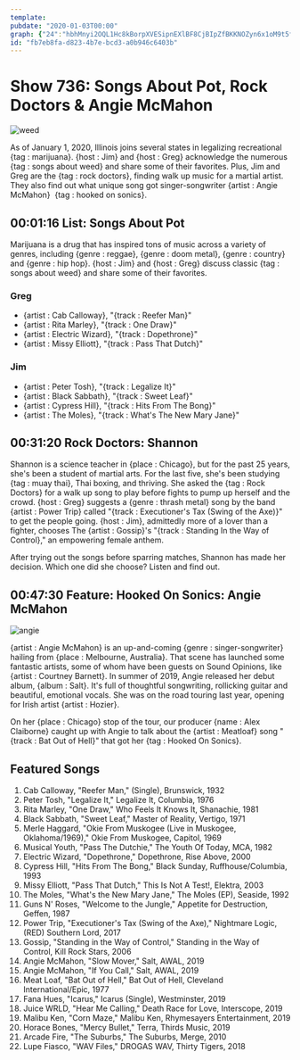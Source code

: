 ```yaml
---
template: 
pubdate: "2020-01-03T00:00"
graph: {"24":"hbhMnyi2OQL1Hc8kBorpXVESipnEXlBF8CjBIpZfBKKNOZyn6x1oM9t5fJOaOd3c7wp3JnZ79YnuIPma","1G8":"","276":""}
id: "fb7eb8fa-d823-4b7e-bcd3-a0b946c6403b"
---
```






# Show 736: Songs About Pot, Rock Doctors & Angie McMahon

![weed](https://static.soundopinions.org/images/2020/weed.png)

As of January 1, 2020, Illinois joins several states in legalizing recreational {tag : marijuana}. {host : Jim} and {host : Greg} acknowledge the numerous {tag : songs about weed} and share some of their favorites. Plus, Jim and Greg are the {tag : rock doctors}, finding walk up music for a martial artist. They also find out what unique song got singer-songwriter {artist : Angie McMahon}  {tag : hooked on sonics}.



## 00:01:16 List: Songs About Pot

Marijuana is a drug that has inspired tons of music across a variety of genres, including {genre : reggae}, {genre : doom metal}, {genre : country} and {genre : hip hop}. {host : Jim} and {host : Greg} discuss classic {tag : songs about weed} and share some of their favorites.


### Greg

- {artist : Cab Calloway}, "{track : Reefer Man}"
- {artist : Rita Marley}, "{track : One Draw}"
- {artist : Electric Wizard}, "{track : Dopethrone}"
- {artist : Missy Elliott}, "{track : Pass That Dutch}"


### Jim

- {artist : Peter Tosh}, "{track : Legalize It}"
- {artist : Black Sabbath}, "{track : Sweet Leaf}"
- {artist : Cypress Hill}, "{track : Hits From The Bong}"
- {artist : The Moles}, "{track : What's The New Mary Jane}"



## 00:31:20 Rock Doctors: Shannon

Shannon is a science teacher in {place : Chicago}, but for the past 25 years, she's been a student of martial arts. For the last five, she's been studying {tag : muay thai}, Thai boxing, and thriving. She asked the {tag : Rock Doctors} for a walk up song to play before fights to pump up herself and the crowd. {host : Greg} suggests a {genre : thrash metal} song by the band {artist : Power Trip} called "{track : Executioner's Tax (Swing of the Axe)}" to get the people going. {host : Jim}, admittedly more of a lover than a fighter, chooses The {artist : Gossip}'s "{track : Standing In the Way of Control}," an empowering female anthem.

After trying out the songs before sparring matches, Shannon has made her decision. Which one did she choose? Listen and find out.



## 00:47:30 Feature: Hooked On Sonics: Angie McMahon

![angie](https://static.soundopinions.org/assets/736/2760.jpg)

{artist : Angie McMahon} is an up-and-coming {genre : singer-songwriter} hailing from {place : Melbourne, Australia}. That scene has launched some fantastic artists, some of whom have been guests on Sound Opinions, like {artist : Courtney Barnett}. In summer of 2019, Angie released her debut album, {album : Salt}. It's full of thoughtful songwriting, rollicking guitar and beautiful, emotional vocals. She was on the road touring last year, opening for Irish artist {artist : Hozier}.

On her {place : Chicago} stop of the tour, our producer {name : Alex Claiborne} caught up with Angie to talk about the {artist : Meatloaf} song "{track : Bat Out of Hell}" that got her {tag : Hooked On Sonics}.



## Featured Songs

1. Cab Calloway, "Reefer Man," (Single), Brunswick, 1932
2. Peter Tosh, "Legalize It," Legalize It, Columbia, 1976
3. Rita Marley, "One Draw," Who Feels It Knows It, Shanachie, 1981
4. Black Sabbath, "Sweet Leaf," Master of Reality, Vertigo, 1971
5. Merle Haggard, "Okie From Muskogee (Live in Muskogee, Oklahoma/1969)," Okie From Muskogee, Capitol, 1969
6. Musical Youth, "Pass The Dutchie," The Youth Of Today, MCA, 1982
7. Electric Wizard, "Dopethrone," Dopethrone, Rise Above, 2000
8. Cypress Hill, "Hits From The Bong," Black Sunday, Ruffhouse/Columbia, 1993
9. Missy Elliott, "Pass That Dutch," This Is Not A Test!, Elektra, 2003
10. The Moles, "What's the New Mary Jane," The Moles (EP), Seaside, 1992
11. Guns N' Roses, "Welcome to the Jungle," Appetite for Destruction, Geffen, 1987
12. Power Trip, "Executioner's Tax (Swing of the Axe)," Nightmare Logic, (RED) Southern Lord, 2017
13. Gossip, "Standing in the Way of Control," Standing in the Way of Control, Kill Rock Stars, 2006
14. Angie McMahon, "Slow Mover," Salt, AWAL, 2019
15. Angie McMahon, "If You Call," Salt, AWAL, 2019
16. Meat Loaf, "Bat Out of Hell," Bat Out of Hell, Cleveland International/Epic, 1977
17. Fana Hues, "Icarus," Icarus (Single), Westminster, 2019
18. Juice WRLD, "Hear Me Calling," Death Race for Love, Interscope, 2019
19. Malibu Ken, "Corn Maze," Malibu Ken, Rhymesayers Entertainment, 2019
20. Horace Bones, "Mercy Bullet," Terra, Thirds Music, 2019
21. Arcade Fire, "The Suburbs," The Suburbs, Merge, 2010
22. Lupe Fiasco, "WAV Files," DROGAS WAV, Thirty Tigers, 2018